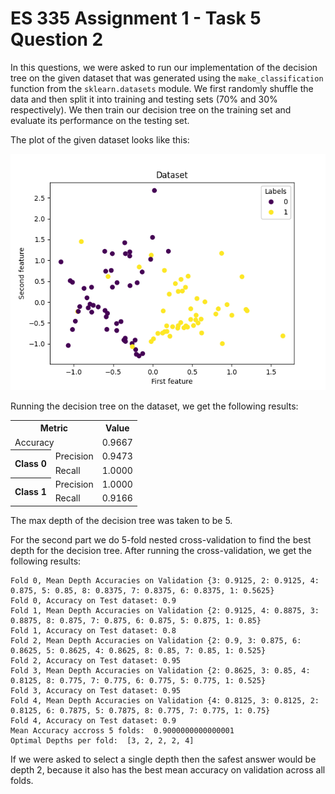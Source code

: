 # ES 335 Assignment 1 - Task 5 Question 2

In this questions, we were asked to run our implementation of the decision tree on the given dataset that was generated using the `make_classification` function from the `sklearn.datasets` module. We first randomly shuffle the data and then split it into training and testing sets (70% and 30% respectively). We then train our decision tree on the training set and evaluate its performance on the testing set.

The plot of the given dataset looks like this:

![Dataset](Asst5_plots/dataset.png)

Running the decision tree on the dataset, we get the following results:

<center>
    <table>
        <tr>
            <th colspan="2">Metric</th>
            <th>Value</th>
        </tr>
        <tr>
            <td colspan="2">Accuracy</td>
            <td>0.9667</td>
        </tr>
        <tr>
            <th rowspan="2">Class 0</th>
            <td>Precision</td>
            <td>0.9473</td>
        </tr>
        <tr>
            <td>Recall</td>
            <td>1.0000</td>
        </tr>
        <tr>
            <th rowspan="2">Class 1</th>
            <td>Precision</td>
            <td>1.0000</td>
        </tr>
        <tr>
            <td>Recall</td>
            <td>0.9166</td>
        </tr>
    </table>
</center>

The max depth of the decision tree was taken to be 5.

For the second part we do 5-fold nested cross-validation to find the best depth for the decision tree. After running the cross-validation, we get the following results:

```
Fold 0, Mean Depth Accuracies on Validation {3: 0.9125, 2: 0.9125, 4: 0.875, 5: 0.85, 8: 0.8375, 7: 0.8375, 6: 0.8375, 1: 0.5625}
Fold 0, Accuracy on Test dataset: 0.9
Fold 1, Mean Depth Accuracies on Validation {2: 0.9125, 4: 0.8875, 3: 0.8875, 8: 0.875, 7: 0.875, 6: 0.875, 5: 0.875, 1: 0.85}
Fold 1, Accuracy on Test dataset: 0.8
Fold 2, Mean Depth Accuracies on Validation {2: 0.9, 3: 0.875, 6: 0.8625, 5: 0.8625, 4: 0.8625, 8: 0.85, 7: 0.85, 1: 0.525}
Fold 2, Accuracy on Test dataset: 0.95
Fold 3, Mean Depth Accuracies on Validation {2: 0.8625, 3: 0.85, 4: 0.8125, 8: 0.775, 7: 0.775, 6: 0.775, 5: 0.775, 1: 0.525}
Fold 3, Accuracy on Test dataset: 0.95
Fold 4, Mean Depth Accuracies on Validation {4: 0.8125, 3: 0.8125, 2: 0.8125, 6: 0.7875, 5: 0.7875, 8: 0.775, 7: 0.775, 1: 0.75}
Fold 4, Accuracy on Test dataset: 0.9
Mean Accuracy accross 5 folds:  0.9000000000000001
Optimal Depths per fold:  [3, 2, 2, 2, 4]
```

If we were asked to select a single depth then the safest answer would be depth 2, because it also has the best mean accuracy on validation across all folds.
